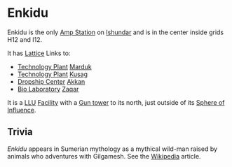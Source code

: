 # Enkidu

Enkidu is the only [Amp Station](../locations/Amp_Station.md) on
[Ishundar](../locations/Ishundar.md) and is in the center inside grids H12 and
I12.

It has [Lattice](../terminology/Lattice.md) Links to:

- [Technology Plant](../locations/Technology_Plant.md) [Marduk](Marduk.md)
- [Technology Plant](../locations/Technology_Plant.md) [Kusag](Kusag.md)
- [Dropship Center](../locations/Dropship_Center.md) [Akkan](Akkan.md)
- [Bio Laboratory](../locations/Bio_Laboratory.md) [Zaqar](Zaqar.md)

It is a [LLU](../terminology/Lattice_Logic_Unit.md)
[Facility](../locations/Facilities.md) with a
[Gun tower](../locations/Gun_tower.md) to its north, just outside of its
[Sphere of Influence](../locations/Sphere_of_Influence.md).

## Trivia

_Enkidu_ appears in Sumerian mythology as a mythical wild-man raised by animals
who adventures with Gilgamesh. See the
[Wikipedia](http://en.wikipedia.org/wiki/Enkidu) article.
